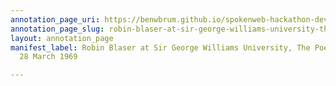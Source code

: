 ```yaml
---
annotation_page_uri: https://benwbrum.github.io/spokenweb-hackathon-development-noterms/annotations/robin-blaser-at-sir-george-williams-university-the-poetry-series-28-march-1969-canvas-1-audience.json
annotation_page_slug: robin-blaser-at-sir-george-williams-university-the-poetry-series-28-march-1969-canvas-1-audience
layout: annotation_page
manifest_label: Robin Blaser at Sir George Williams University, The Poetry Series,
  28 March 1969

---
```

